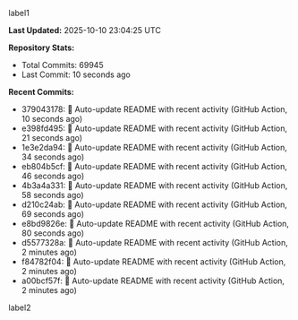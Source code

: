 
label1 
<!-- ACTIVITY_START -->
**Last Updated:** 2025-10-10 23:04:25 UTC

**Repository Stats:**
- Total Commits: 69945
- Last Commit: 10 seconds ago

**Recent Commits:**
- 379043178: 🤖 Auto-update README with recent activity (GitHub Action, 10 seconds ago)
- e398fd495: 🤖 Auto-update README with recent activity (GitHub Action, 21 seconds ago)
- 1e3e2da94: 🤖 Auto-update README with recent activity (GitHub Action, 34 seconds ago)
- eb804b5cf: 🤖 Auto-update README with recent activity (GitHub Action, 46 seconds ago)
- 4b3a4a331: 🤖 Auto-update README with recent activity (GitHub Action, 58 seconds ago)
- d210c24ab: 🤖 Auto-update README with recent activity (GitHub Action, 69 seconds ago)
- e8bd9826e: 🤖 Auto-update README with recent activity (GitHub Action, 80 seconds ago)
- d5577328a: 🤖 Auto-update README with recent activity (GitHub Action, 2 minutes ago)
- f84782f04: 🤖 Auto-update README with recent activity (GitHub Action, 2 minutes ago)
- a00bcf57f: 🤖 Auto-update README with recent activity (GitHub Action, 2 minutes ago)
<!-- ACTIVITY_END -->

label2
